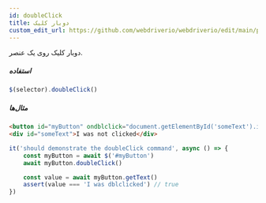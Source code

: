 ```yaml
---
id: doubleClick
title: دوبار کلیک
custom_edit_url: https://github.com/webdriverio/webdriverio/edit/main/packages/webdriverio/src/commands/element/doubleClick.ts
---
```


دوبار کلیک روی یک عنصر.

##### استفاده

```js
$(selector).doubleClick()
```

##### مثال‌ها

```html title="example.html"
<button id="myButton" ondblclick="document.getElementById('someText').innerHTML='I was dblclicked'">Click me</button>
<div id="someText">I was not clicked</div>
```

```js title="doubleClick.js"
it('should demonstrate the doubleClick command', async () => {
    const myButton = await $('#myButton')
    await myButton.doubleClick()

    const value = await myButton.getText()
    assert(value === 'I was dblclicked') // true
})
```